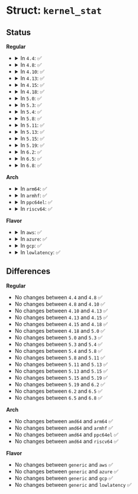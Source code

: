 # Struct: <code>kernel_stat</code>

## Status
<b>Regular</b>
<ul>
<li>
<details>
<summary>In <code>4.4</code>: ✅</summary>

```c
struct kernel_stat {
    long unsigned int irqs_sum;
    unsigned int softirqs[10];
};
```
</details>
</li>
<li>
<details>
<summary>In <code>4.8</code>: ✅</summary>

```c
struct kernel_stat {
    long unsigned int irqs_sum;
    unsigned int softirqs[10];
};
```
</details>
</li>
<li>
<details>
<summary>In <code>4.10</code>: ✅</summary>

```c
struct kernel_stat {
    long unsigned int irqs_sum;
    unsigned int softirqs[10];
};
```
</details>
</li>
<li>
<details>
<summary>In <code>4.13</code>: ✅</summary>

```c
struct kernel_stat {
    long unsigned int irqs_sum;
    unsigned int softirqs[10];
};
```
</details>
</li>
<li>
<details>
<summary>In <code>4.15</code>: ✅</summary>

```c
struct kernel_stat {
    long unsigned int irqs_sum;
    unsigned int softirqs[10];
};
```
</details>
</li>
<li>
<details>
<summary>In <code>4.18</code>: ✅</summary>

```c
struct kernel_stat {
    long unsigned int irqs_sum;
    unsigned int softirqs[10];
};
```
</details>
</li>
<li>
<details>
<summary>In <code>5.0</code>: ✅</summary>

```c
struct kernel_stat {
    long unsigned int irqs_sum;
    unsigned int softirqs[10];
};
```
</details>
</li>
<li>
<details>
<summary>In <code>5.3</code>: ✅</summary>

```c
struct kernel_stat {
    long unsigned int irqs_sum;
    unsigned int softirqs[10];
};
```
</details>
</li>
<li>
<details>
<summary>In <code>5.4</code>: ✅</summary>

```c
struct kernel_stat {
    long unsigned int irqs_sum;
    unsigned int softirqs[10];
};
```
</details>
</li>
<li>
<details>
<summary>In <code>5.8</code>: ✅</summary>

```c
struct kernel_stat {
    long unsigned int irqs_sum;
    unsigned int softirqs[10];
};
```
</details>
</li>
<li>
<details>
<summary>In <code>5.11</code>: ✅</summary>

```c
struct kernel_stat {
    long unsigned int irqs_sum;
    unsigned int softirqs[10];
};
```
</details>
</li>
<li>
<details>
<summary>In <code>5.13</code>: ✅</summary>

```c
struct kernel_stat {
    long unsigned int irqs_sum;
    unsigned int softirqs[10];
};
```
</details>
</li>
<li>
<details>
<summary>In <code>5.15</code>: ✅</summary>

```c
struct kernel_stat {
    long unsigned int irqs_sum;
    unsigned int softirqs[10];
};
```
</details>
</li>
<li>
<details>
<summary>In <code>5.19</code>: ✅</summary>

```c
struct kernel_stat {
    long unsigned int irqs_sum;
    unsigned int softirqs[10];
};
```
</details>
</li>
<li>
<details>
<summary>In <code>6.2</code>: ✅</summary>

```c
struct kernel_stat {
    long unsigned int irqs_sum;
    unsigned int softirqs[10];
};
```
</details>
</li>
<li>
<details>
<summary>In <code>6.5</code>: ✅</summary>

```c
struct kernel_stat {
    long unsigned int irqs_sum;
    unsigned int softirqs[10];
};
```
</details>
</li>
<li>
<details>
<summary>In <code>6.8</code>: ✅</summary>

```c
struct kernel_stat {
    long unsigned int irqs_sum;
    unsigned int softirqs[10];
};
```
</details>
</li>
</ul>
<b>Arch</b>
<ul>
<li>
<details>
<summary>In <code>arm64</code>: ✅</summary>

```c
struct kernel_stat {
    long unsigned int irqs_sum;
    unsigned int softirqs[10];
};
```
</details>
</li>
<li>
<details>
<summary>In <code>armhf</code>: ✅</summary>

```c
struct kernel_stat {
    long unsigned int irqs_sum;
    unsigned int softirqs[10];
};
```
</details>
</li>
<li>
<details>
<summary>In <code>ppc64el</code>: ✅</summary>

```c
struct kernel_stat {
    long unsigned int irqs_sum;
    unsigned int softirqs[10];
};
```
</details>
</li>
<li>
<details>
<summary>In <code>riscv64</code>: ✅</summary>

```c
struct kernel_stat {
    long unsigned int irqs_sum;
    unsigned int softirqs[10];
};
```
</details>
</li>
</ul>
<b>Flavor</b>
<ul>
<li>
<details>
<summary>In <code>aws</code>: ✅</summary>

```c
struct kernel_stat {
    long unsigned int irqs_sum;
    unsigned int softirqs[10];
};
```
</details>
</li>
<li>
<details>
<summary>In <code>azure</code>: ✅</summary>

```c
struct kernel_stat {
    long unsigned int irqs_sum;
    unsigned int softirqs[10];
};
```
</details>
</li>
<li>
<details>
<summary>In <code>gcp</code>: ✅</summary>

```c
struct kernel_stat {
    long unsigned int irqs_sum;
    unsigned int softirqs[10];
};
```
</details>
</li>
<li>
<details>
<summary>In <code>lowlatency</code>: ✅</summary>

```c
struct kernel_stat {
    long unsigned int irqs_sum;
    unsigned int softirqs[10];
};
```
</details>
</li>
</ul>

## Differences
<b>Regular</b>
<ul>
<li>
No changes between <code>4.4</code> and <code>4.8</code> ✅
</li>
<li>
No changes between <code>4.8</code> and <code>4.10</code> ✅
</li>
<li>
No changes between <code>4.10</code> and <code>4.13</code> ✅
</li>
<li>
No changes between <code>4.13</code> and <code>4.15</code> ✅
</li>
<li>
No changes between <code>4.15</code> and <code>4.18</code> ✅
</li>
<li>
No changes between <code>4.18</code> and <code>5.0</code> ✅
</li>
<li>
No changes between <code>5.0</code> and <code>5.3</code> ✅
</li>
<li>
No changes between <code>5.3</code> and <code>5.4</code> ✅
</li>
<li>
No changes between <code>5.4</code> and <code>5.8</code> ✅
</li>
<li>
No changes between <code>5.8</code> and <code>5.11</code> ✅
</li>
<li>
No changes between <code>5.11</code> and <code>5.13</code> ✅
</li>
<li>
No changes between <code>5.13</code> and <code>5.15</code> ✅
</li>
<li>
No changes between <code>5.15</code> and <code>5.19</code> ✅
</li>
<li>
No changes between <code>5.19</code> and <code>6.2</code> ✅
</li>
<li>
No changes between <code>6.2</code> and <code>6.5</code> ✅
</li>
<li>
No changes between <code>6.5</code> and <code>6.8</code> ✅
</li>
</ul>
<b>Arch</b>
<ul>
<li>
No changes between <code>amd64</code> and <code>arm64</code> ✅
</li>
<li>
No changes between <code>amd64</code> and <code>armhf</code> ✅
</li>
<li>
No changes between <code>amd64</code> and <code>ppc64el</code> ✅
</li>
<li>
No changes between <code>amd64</code> and <code>riscv64</code> ✅
</li>
</ul>
<b>Flavor</b>
<ul>
<li>
No changes between <code>generic</code> and <code>aws</code> ✅
</li>
<li>
No changes between <code>generic</code> and <code>azure</code> ✅
</li>
<li>
No changes between <code>generic</code> and <code>gcp</code> ✅
</li>
<li>
No changes between <code>generic</code> and <code>lowlatency</code> ✅
</li>
</ul>
